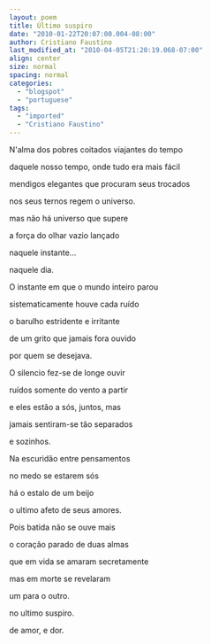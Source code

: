 ```yaml
---
layout: poem
title: Último suspiro
date: "2010-01-22T20:07:00.004-08:00"
author: Cristiano Faustino
last_modified_at: "2010-04-05T21:20:19.068-07:00"
align: center
size: normal
spacing: normal
categories:
  - "blogspot"
  - "portuguese"
tags:
  - "imported"
  - "Cristiano Faustino"
---
```


N'alma dos pobres coitados viajantes do tempo

daquele nosso tempo, onde tudo era mais fácil

mendigos elegantes que procuram seus trocados

nos seus ternos regem o universo.

mas não há universo que supere

a força do olhar vazio lançado

naquele instante...

naquele dia.

O instante em que o mundo inteiro parou

sistematicamente houve cada ruído

o barulho estridente e irritante

de um grito que jamais fora ouvido

por quem se desejava.

O silencio fez-se de longe ouvir

ruídos somente do vento a partir

e eles estão a sós, juntos, mas

jamais sentiram-se tão separados

e sozinhos.

Na escuridão entre pensamentos

no medo se estarem sós

há o estalo de um beijo

o ultimo afeto de seus amores.

Pois batida não se ouve mais

o coração parado de duas almas

que em vida se amaram secretamente

mas em morte se revelaram

um para o outro.

no ultimo suspiro.

de amor, e dor.